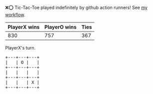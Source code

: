 :x::o: Tic-Tac-Toe played indefinitely by github action runners! See [my workflow](.github/workflows/play.yaml).

|PlayerX wins|PlayerO wins|Ties|
|-|-|-|
|830|757|367|

PlayerX's turn.

<pre>
+---+---+---+
|   | O |   |
+---+---+---+
|   |   |   |
+---+---+---+
|   |   | X |
+---+---+---+
</pre>